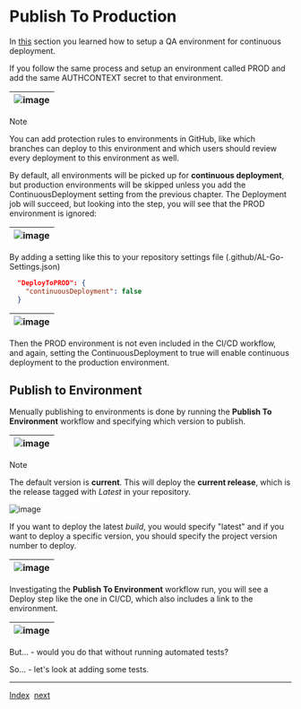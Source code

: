 # Publish To Production
In [this](ContinuousDeployment.md) section you learned how to setup a QA environment for continuous deployment.

If you follow the same process and setup an environment called PROD and add the same AUTHCONTEXT secret to that environment.

| ![image](https://github.com/microsoft/AL-Go/assets/10775043/1008fcf4-ed2a-4cc1-a786-3b5cf6692266) |
|-|

> [!NOTE]
> You can add protection rules to environments in GitHub, like which branches can deploy to this environment and which users should review every deployment to this environment as well.

By default, all environments will be picked up for **continuous deployment**, but production environments will be skipped unless you add the ContinuousDeployment setting from the previous chapter. The Deployment job will succeed, but looking into the step, you will see that the PROD environment is ignored:

| ![image](https://github.com/microsoft/AL-Go/assets/10775043/205e4eed-919c-4cb0-bb54-924857b53898) |
|-|

By adding a setting like this to your repository settings file (.github/AL-Go-Settings.json)

```json
  "DeployToPROD": {
    "continuousDeployment": false
  }
```

| ![image](https://github.com/microsoft/AL-Go/assets/10775043/a0822808-f773-49dc-ba4d-753a5677ca38) |
|-|

Then the PROD environment is not even included in the CI/CD workflow, and again, setting the ContinuousDeployment to true will enable continuous deployment to the production environment.

## Publish to Environment

Menually publishing to environments is done by running the **Publish To Environment** workflow and specifying which version to publish.

| ![image](https://github.com/microsoft/AL-Go/assets/10775043/57f8441b-d414-4225-9cf4-dc2f7ce185a0) |
|-|

> [!NOTE]
> The default version is **current**. This will deploy the **current release**, which is the release tagged with *Latest* in your repository.
>
> ![image](https://github.com/microsoft/AL-Go/assets/10775043/5c653d70-106e-4d0a-9684-ae91275abb77)

If you want to deploy the latest *build*, you would specify "latest" and if you want to deploy a specific version, you should specify the project version number to deploy.

| ![image](https://github.com/microsoft/AL-Go/assets/10775043/ab6878fb-3480-46ec-948e-2f55efc572a5) |
|-|

Investigating the **Publish To Environment** workflow run, you will see a Deploy step like the one in CI/CD, which also includes a link to the environment.

| ![image](https://github.com/microsoft/AL-Go/assets/10775043/9bbfac60-e191-412f-9ff0-313ce4cd7379) |
|-|

But... - would you do that without running automated tests?

So... - let's look at adding some tests.

---
[Index](Index.md)&nbsp;&nbsp;[next](AutomatedTests.md)
